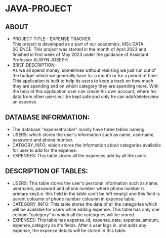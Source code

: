 # JAVA-PROJECT  
## ABOUT  
* PROJECT TITLE:- EXPENSE TRACKER.  
This project is developed as a part of our academics, MSc DATA SCIENCE. This project was started in the month of April 2023 and finished in first week of May 2023 under the guidance of Assistant Professor ALWYN JOSEPH.  
* BRIEF DESCRIPTION:-   
As we all spend money, sometimes without realising we just run out of the budget which we generally have for a month or for a period of time. This application is built to help its users to keep a track on how much they are spending and on which category they are spending more. With the help of this application user can create his own account, where his data from other users will be kept safe and only he can add/delete/view an expense.  
## DATABASE INFORMATION:  
* The database "expensetracker" mainly have three tables naming:  
* USERS: which stores the user's information such as name, username, password and phone number.  
* CATGORY_INFO: which stores the information about categories available for user to add for the expense.  
* EXPENSES: This table stores all the expenses add by all the users.  
## DESCRIPTION OF TABLES:  
* USERS: This table stores the user's personal information such as name, username, password and phone number where phone number is primary key(i.e. this field in the table
can't be left empty) and this field is parent coloumn of phone number coloumn in expense table.  
* CATEGORY_INFO: This table stores the data of all the categories which will be available for users while adding expense. This table has only one coloum "category" in which 
all the cateogries will be stored.  
* EXPENSES: This table has expense_id, expense_date, expense_amount, expense_category as it's fields. After a user logs in, and adds any expense, the expense details will be
stored in this table.
